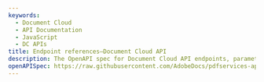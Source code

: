 ```yaml
---
keywords:
  - Document Cloud
  - API Documentation
  - JavaScript
  - DC APIs
title: Endpoint references—Document Cloud API
description: The OpenAPI spec for Document Cloud API endpoints, parameters, and responses.
openAPISpec: https://raw.githubusercontent.com/AdobeDocs/pdfservices-api-documentation/POC-REST-API-Docs/src/pages/resources/openapi.json
---
```

